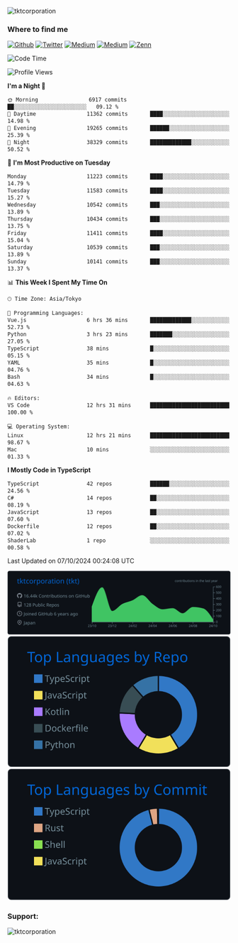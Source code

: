 <p align="left"> <img src="https://komarev.com/ghpvc/?username=tktcorporation&label=Profile%20views&color=0e75b6&style=flat" alt="tktcorporation" /> </p>

<h3>Where to find me</h3>
<p>
<a href="https://github.com/tktcorporation" target="_blank"><img alt="Github" src="https://img.shields.io/badge/GitHub-%2312100E.svg?&style=for-the-badge&logo=Github&logoColor=white" /></a>
<a href="https://twitter.com/tktcorporation" target="_blank"><img alt="Twitter" src="https://img.shields.io/badge/twitter-%231DA1F2.svg?&style=for-the-badge&logo=twitter&logoColor=white" /></a>
<a href="https://www.linkedin.com/in/tktcorporation" target="_blank"><img alt="Medium" src="https://img.shields.io/badge/linkdin-0a66c2.svg?&style=for-the-badge&logo=linkedin&logoColor=white" /></a>
<a href="https://qiita.com/tktcorporation" target="_blank"><img alt="Medium" src="https://img.shields.io/badge/qiita-55C500.svg?&style=for-the-badge&logo=qiita&logoColor=white" /></a>
<a href="https://zenn.dev/tktcorporation" target="_blank"><img alt="Zenn" src="https://img.shields.io/badge/Zenn-3EA8FF.svg?&style=for-the-badge&logo=Zenn&logoColor=white" /></a>
</p>
  
<!--START_SECTION:waka-->
![Code Time](http://img.shields.io/badge/Code%20Time-1%2C784%20hrs%2014%20mins-blue)

![Profile Views](http://img.shields.io/badge/Profile%20Views-0-blue)

**I'm a Night 🦉** 

```text
🌞 Morning                6917 commits        ██░░░░░░░░░░░░░░░░░░░░░░░   09.12 % 
🌆 Daytime                11362 commits       ████░░░░░░░░░░░░░░░░░░░░░   14.98 % 
🌃 Evening                19265 commits       ██████░░░░░░░░░░░░░░░░░░░   25.39 % 
🌙 Night                  38329 commits       █████████████░░░░░░░░░░░░   50.52 % 
```
📅 **I'm Most Productive on Tuesday** 

```text
Monday                   11223 commits       ████░░░░░░░░░░░░░░░░░░░░░   14.79 % 
Tuesday                  11583 commits       ████░░░░░░░░░░░░░░░░░░░░░   15.27 % 
Wednesday                10542 commits       ███░░░░░░░░░░░░░░░░░░░░░░   13.89 % 
Thursday                 10434 commits       ███░░░░░░░░░░░░░░░░░░░░░░   13.75 % 
Friday                   11411 commits       ████░░░░░░░░░░░░░░░░░░░░░   15.04 % 
Saturday                 10539 commits       ███░░░░░░░░░░░░░░░░░░░░░░   13.89 % 
Sunday                   10141 commits       ███░░░░░░░░░░░░░░░░░░░░░░   13.37 % 
```


📊 **This Week I Spent My Time On** 

```text
🕑︎ Time Zone: Asia/Tokyo

💬 Programming Languages: 
Vue.js                   6 hrs 36 mins       █████████████░░░░░░░░░░░░   52.73 % 
Python                   3 hrs 23 mins       ███████░░░░░░░░░░░░░░░░░░   27.05 % 
TypeScript               38 mins             █░░░░░░░░░░░░░░░░░░░░░░░░   05.15 % 
YAML                     35 mins             █░░░░░░░░░░░░░░░░░░░░░░░░   04.76 % 
Bash                     34 mins             █░░░░░░░░░░░░░░░░░░░░░░░░   04.63 % 

🔥 Editors: 
VS Code                  12 hrs 31 mins      █████████████████████████   100.00 % 

💻 Operating System: 
Linux                    12 hrs 21 mins      █████████████████████████   98.67 % 
Mac                      10 mins             ░░░░░░░░░░░░░░░░░░░░░░░░░   01.33 % 
```

**I Mostly Code in TypeScript** 

```text
TypeScript               42 repos            ██████░░░░░░░░░░░░░░░░░░░   24.56 % 
C#                       14 repos            ██░░░░░░░░░░░░░░░░░░░░░░░   08.19 % 
JavaScript               13 repos            ██░░░░░░░░░░░░░░░░░░░░░░░   07.60 % 
Dockerfile               12 repos            ██░░░░░░░░░░░░░░░░░░░░░░░   07.02 % 
ShaderLab                1 repo              ░░░░░░░░░░░░░░░░░░░░░░░░░   00.58 % 
```




 Last Updated on 07/10/2024 00:24:08 UTC
<!--END_SECTION:waka-->

[![](https://raw.githubusercontent.com/tktcorporation/tktcorporation/master/profile-summary-card-output/github_dark/0-profile-details.svg)](https://github.com/vn7n24fzkq/github-profile-summary-cards)
[![](https://raw.githubusercontent.com/tktcorporation/tktcorporation/master/profile-summary-card-output/github_dark/1-repos-per-language.svg)](https://github.com/vn7n24fzkq/github-profile-summary-cards) [![](https://raw.githubusercontent.com/tktcorporation/tktcorporation/master/profile-summary-card-output/github_dark/2-most-commit-language.svg)](https://github.com/vn7n24fzkq/github-profile-summary-cards)

<h3 align="left">Support:</h3>
<p><a href="https://www.buymeacoffee.com/tktcorporation"> <img align="left" src="https://cdn.buymeacoffee.com/buttons/v2/default-yellow.png" height="50" width="210" alt="tktcorporation" /></a></p><br><br>
